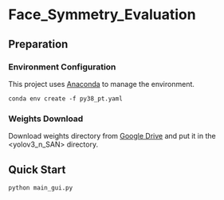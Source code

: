 # Face_Symmetry_Evaluation

## Preparation

### Environment Configuration
This project uses [Anaconda](https://www.anaconda.com/) to manage the environment.  
```
conda env create -f py38_pt.yaml
```

### Weights Download
Download weights directory from [Google Drive](https://drive.google.com/drive/folders/1KBX-NhNoVNEEB2ncvLfGgueOp8YDwfaV?usp=sharing) and put it in the <yolov3_n_SAN> directory.

## Quick Start
```
python main_gui.py
```
